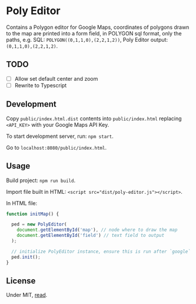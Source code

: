 # Poly Editor

Contains a Polygon editor for Google Maps, coordinates of polygons drawn to the map are printed into a form field, in POLYGON sql format, only the paths, e.g. SQL: `POLYGON((0,1,1,0),(2,2,1,2))`, Poly Editor output: `(0,1,1,0),(2,2,1,2)`.

## TODO

- [ ] Allow set default center and zoom
- [ ] Rewrite to Typescript

## Development

Copy `public/index.html.dist` contents into `public/index.html` replacing `<API_KEY>` with your Google Maps API Key.

To start development server, run: `npm start`.

Go to `localhost:8080/public/index.html`.

## Usage

Build project: `npm run build`.

Import file built in HTML: `<script src="dist/poly-editor.js"></script>`.

In HTML file:
``` javascript
function initMap() {

  ped = new PolyEditor(
    document.getElementById('map'), // node where to draw the map
    document.getElementById('field') // text field to output
  );

  // initialize PolyEditor instance, ensure this is run after `google` global variable from Google Maps has been loaded.
  ped.init();
}
```

## License

Under MIT, [read](./LICENSE).
